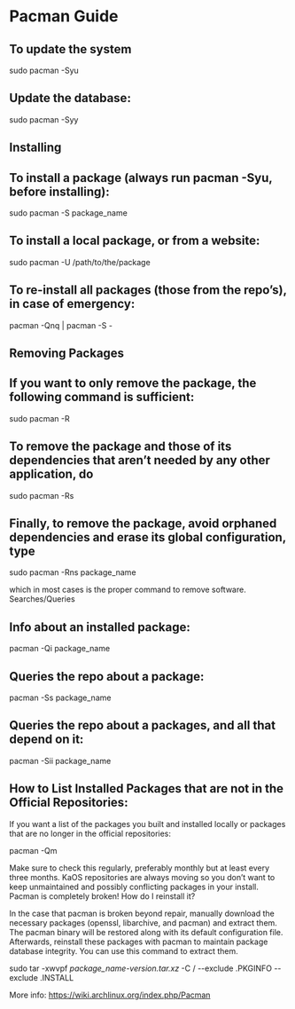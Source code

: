 # Pacman Guide

## To update the system

sudo pacman -Syu

## Update the database:

sudo pacman -Syy

## Installing

## To install a package (always run pacman -Syu, before installing):

sudo pacman -S package_name

## To install a local package, or from a website:

sudo pacman -U /path/to/the/package

## To re-install all packages (those from the repo’s), in case of emergency:

pacman -Qnq | pacman -S - 

## Removing Packages

## If you want to only remove the package, the following command is sufficient:

sudo pacman -R

## To remove the package and those of its dependencies that aren’t needed by any other application, do

sudo pacman -Rs

## Finally, to remove the package, avoid orphaned dependencies and erase its global configuration, type

sudo pacman -Rns package_name

which in most cases is the proper command to remove software.
Searches/Queries

## Info about an installed package:

pacman -Qi package_name

## Queries the repo about a package:

pacman -Ss package_name

## Queries the repo about a packages, and all that depend on it:

pacman -Sii package_name

## How to List Installed Packages that are not in the Official Repositories:

If you want a list of the packages you built and installed locally or packages that are no longer in the official repositories:

pacman -Qm

Make sure to check this regularly, preferably monthly but at least every three months. KaOS repositories are always moving so you don’t want to keep unmaintained and possibly conflicting packages in your install.
Pacman is completely broken! How do I reinstall it?

In the case that pacman is broken beyond repair, manually download the necessary packages (openssl, libarchive, and pacman) and extract them. The pacman binary will be restored along with its default configuration file. Afterwards, reinstall these packages with pacman to maintain package database integrity. You can use this command to extract them.

sudo tar -xwvpf <i>package_name-version.tar.xz</i> -C / --exclude .PKGINFO --exclude .INSTALL

More info: https://wiki.archlinux.org/index.php/Pacman
